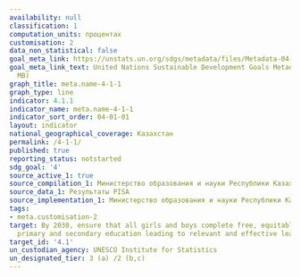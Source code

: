 ```yaml
---
availability: null
classification: 1
computation_units: процентах
customisation: 2
data_non_statistical: false
goal_meta_link: https://unstats.un.org/sdgs/metadata/files/Metadata-04-01-01.pdf
goal_meta_link_text: United Nations Sustainable Development Goals Metadata (PDF 4.0
  MB)
graph_title: meta.name-4-1-1
graph_type: line
indicator: 4.1.1
indicator_name: meta.name-4-1-1
indicator_sort_order: 04-01-01
layout: indicator
national_geographical_coverage: Казахстан
permalink: /4-1-1/
published: true
reporting_status: notstarted
sdg_goal: '4'
source_active_1: true
source_compilation_1: Министерство образования и науки Республики Казахстан
source_data_1: Результаты PISA
source_implementation_1: Министерство образования и науки Республики Казахстан
tags:
- meta.customisation-2
target: By 2030, ensure that all girls and boys complete free, equitable and quality
  primary and secondary education leading to relevant and effective learning outcomes
target_id: '4.1'
un_custodian_agency: UNESCO Institute for Statistics
un_designated_tier: 3 (a) /2 (b,c)
---
```

